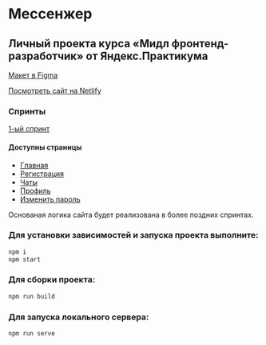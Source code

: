 # Мессенжер
## Личный проекта курса «Мидл фронтенд-разработчик» от Яндекс.Практикума

[Макет в Figma](https://www.figma.com/file/jF5fFFzgGOxQeB4CmKWTiE/Chat_external_link?node-id=0%3A1)

[Посмотреть сайт на Netlify](https://632343ac8900896650a8d643--creative-dragon-c2a533.netlify.app/)

### Спринты
[1-ый спринт](https://github.com/archebaldo77/middle.messenger.praktikum.yandex/pull/1)

#### Доступны страницы

- [Главная](https://632343ac8900896650a8d643--creative-dragon-c2a533.netlify.app/index.html)
- [Регистрация](https://632343ac8900896650a8d643--creative-dragon-c2a533.netlify.app/register-page.html)
- [Чаты](https://632343ac8900896650a8d643--creative-dragon-c2a533.netlify.app/chats-page.html)
- [Профиль](https://632343ac8900896650a8d643--creative-dragon-c2a533.netlify.app/profile-page.html)
- [Изменить пароль](https://632343ac8900896650a8d643--creative-dragon-c2a533.netlify.app/change-password-page.html)

Основаная логика сайта будет реализована в более поздних спринтах.

### Для установки зависимостей и запуска проекта выполните:

```sh
npm i
npm start
```

### Для сборки проекта:
```sh
npm run build
```

### Для запуска локального сервера:
```sh
npm run serve
```
